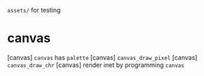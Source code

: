 `assets/` for testing

# canvas

[canvas] `canvas` has `palette`
[canvas] `canvas_draw_pixel`
[canvas] `canvas_draw_chr`
[canvas] render inet by programming `canvas`
